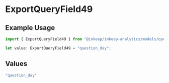 # ExportQueryField49

## Example Usage

```typescript
import { ExportQueryField49 } from "@inkeep/inkeep-analytics/models/operations";

let value: ExportQueryField49 = "question_day";
```

## Values

```typescript
"question_day"
```